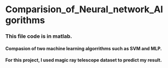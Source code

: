 # Comparision_of_Neural_network_Algorithms
### This file code is in matlab.
#### Compasion of two machine learning algorrithms such as SVM and MLP.
#### For this project, I used magic ray telescope dataset to predict my result.
